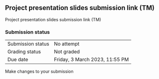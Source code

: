 <h2>Project presentation slides submission link (TM)</h2>Project presentation slides submission link (TM)<br />

<h3>Submission status</h3><table>
<tbody><tr>
<td>Submission status</td>
<td>No attempt</td>
</tr>
<tr>
<td>Grading status</td>
<td>Not graded</td>
</tr>
<tr>
<td>Due date</td>
<td>Friday, 3 March 2023, 11:55 PM</td>
</tr>

</tbody>
</table>



Make changes to your submission



